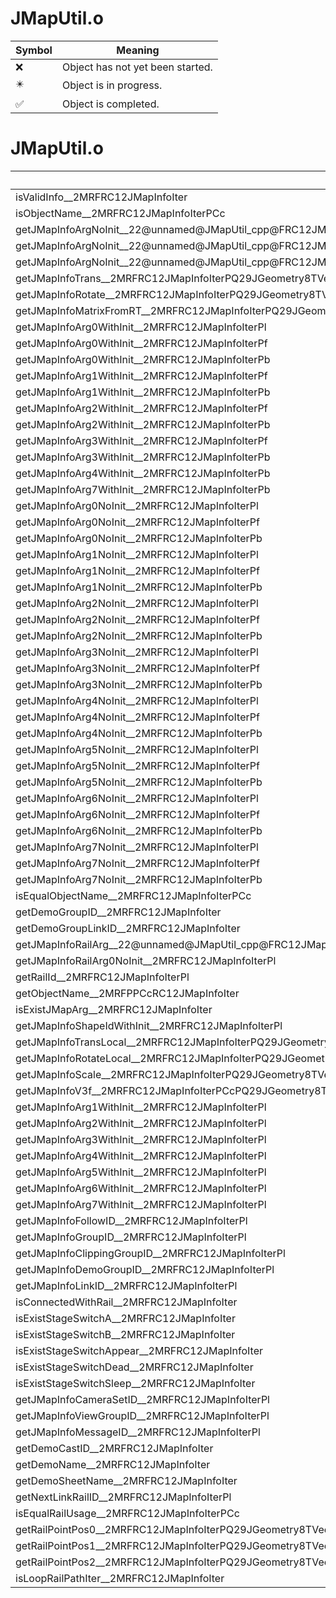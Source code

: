# JMapUtil.o
| Symbol | Meaning 
| ------------- | ------------- 
| :x: | Object has not yet been started. 
| :eight_pointed_black_star: | Object is in progress. 
| :white_check_mark: | Object is completed. 


# JMapUtil.o
| Symbol | Decompiled? |
| ------------- | ------------- |
| isValidInfo__2MRFRC12JMapInfoIter | :white_check_mark: |
| isObjectName__2MRFRC12JMapInfoIterPCc | :white_check_mark: |
| getJMapInfoArgNoInit__22@unnamed@JMapUtil_cpp@FRC12JMapInfoIterPCcPl | :white_check_mark: |
| getJMapInfoArgNoInit__22@unnamed@JMapUtil_cpp@FRC12JMapInfoIterPCcPf | :white_check_mark: |
| getJMapInfoArgNoInit__22@unnamed@JMapUtil_cpp@FRC12JMapInfoIterPCcPb | :white_check_mark: |
| getJMapInfoTrans__2MRFRC12JMapInfoIterPQ29JGeometry8TVec3&lt;f&gt; | :white_check_mark: |
| getJMapInfoRotate__2MRFRC12JMapInfoIterPQ29JGeometry8TVec3&lt;f&gt; | :white_check_mark: |
| getJMapInfoMatrixFromRT__2MRFRC12JMapInfoIterPQ29JGeometry64TPosition3&lt;Q29JGeometry38TMatrix34&lt;Q29JGeometry13SMatrix34C&lt;f&gt;&gt;&gt; | :white_check_mark: |
| getJMapInfoArg0WithInit__2MRFRC12JMapInfoIterPl | :white_check_mark: |
| getJMapInfoArg0WithInit__2MRFRC12JMapInfoIterPf | :white_check_mark: |
| getJMapInfoArg0WithInit__2MRFRC12JMapInfoIterPb | :white_check_mark: |
| getJMapInfoArg1WithInit__2MRFRC12JMapInfoIterPf | :white_check_mark: |
| getJMapInfoArg1WithInit__2MRFRC12JMapInfoIterPb | :white_check_mark: |
| getJMapInfoArg2WithInit__2MRFRC12JMapInfoIterPf | :white_check_mark: |
| getJMapInfoArg2WithInit__2MRFRC12JMapInfoIterPb | :white_check_mark: |
| getJMapInfoArg3WithInit__2MRFRC12JMapInfoIterPf | :white_check_mark: |
| getJMapInfoArg3WithInit__2MRFRC12JMapInfoIterPb | :white_check_mark: |
| getJMapInfoArg4WithInit__2MRFRC12JMapInfoIterPb | :white_check_mark: |
| getJMapInfoArg7WithInit__2MRFRC12JMapInfoIterPb | :white_check_mark: |
| getJMapInfoArg0NoInit__2MRFRC12JMapInfoIterPl | :white_check_mark: |
| getJMapInfoArg0NoInit__2MRFRC12JMapInfoIterPf | :white_check_mark: |
| getJMapInfoArg0NoInit__2MRFRC12JMapInfoIterPb | :white_check_mark: |
| getJMapInfoArg1NoInit__2MRFRC12JMapInfoIterPl | :white_check_mark: |
| getJMapInfoArg1NoInit__2MRFRC12JMapInfoIterPf | :white_check_mark: |
| getJMapInfoArg1NoInit__2MRFRC12JMapInfoIterPb | :white_check_mark: |
| getJMapInfoArg2NoInit__2MRFRC12JMapInfoIterPl | :white_check_mark: |
| getJMapInfoArg2NoInit__2MRFRC12JMapInfoIterPf | :white_check_mark: |
| getJMapInfoArg2NoInit__2MRFRC12JMapInfoIterPb | :white_check_mark: |
| getJMapInfoArg3NoInit__2MRFRC12JMapInfoIterPl | :white_check_mark: |
| getJMapInfoArg3NoInit__2MRFRC12JMapInfoIterPf | :white_check_mark: |
| getJMapInfoArg3NoInit__2MRFRC12JMapInfoIterPb | :white_check_mark: |
| getJMapInfoArg4NoInit__2MRFRC12JMapInfoIterPl | :white_check_mark: |
| getJMapInfoArg4NoInit__2MRFRC12JMapInfoIterPf | :white_check_mark: |
| getJMapInfoArg4NoInit__2MRFRC12JMapInfoIterPb | :white_check_mark: |
| getJMapInfoArg5NoInit__2MRFRC12JMapInfoIterPl | :white_check_mark: |
| getJMapInfoArg5NoInit__2MRFRC12JMapInfoIterPf | :white_check_mark: |
| getJMapInfoArg5NoInit__2MRFRC12JMapInfoIterPb | :white_check_mark: |
| getJMapInfoArg6NoInit__2MRFRC12JMapInfoIterPl | :white_check_mark: |
| getJMapInfoArg6NoInit__2MRFRC12JMapInfoIterPf | :white_check_mark: |
| getJMapInfoArg6NoInit__2MRFRC12JMapInfoIterPb | :white_check_mark: |
| getJMapInfoArg7NoInit__2MRFRC12JMapInfoIterPl | :white_check_mark: |
| getJMapInfoArg7NoInit__2MRFRC12JMapInfoIterPf | :white_check_mark: |
| getJMapInfoArg7NoInit__2MRFRC12JMapInfoIterPb | :white_check_mark: |
| isEqualObjectName__2MRFRC12JMapInfoIterPCc | :white_check_mark: |
| getDemoGroupID__2MRFRC12JMapInfoIter | :white_check_mark: |
| getDemoGroupLinkID__2MRFRC12JMapInfoIter | :white_check_mark: |
| getJMapInfoRailArg__22@unnamed@JMapUtil_cpp@FRC12JMapInfoIterPCcPl | :white_check_mark: |
| getJMapInfoRailArg0NoInit__2MRFRC12JMapInfoIterPl | :white_check_mark: |
| getRailId__2MRFRC12JMapInfoIterPl | :white_check_mark: |
| getObjectName__2MRFPPCcRC12JMapInfoIter | :white_check_mark: |
| isExistJMapArg__2MRFRC12JMapInfoIter | :white_check_mark: |
| getJMapInfoShapeIdWithInit__2MRFRC12JMapInfoIterPl | :white_check_mark: |
| getJMapInfoTransLocal__2MRFRC12JMapInfoIterPQ29JGeometry8TVec3&lt;f&gt; | :white_check_mark: |
| getJMapInfoRotateLocal__2MRFRC12JMapInfoIterPQ29JGeometry8TVec3&lt;f&gt; | :white_check_mark: |
| getJMapInfoScale__2MRFRC12JMapInfoIterPQ29JGeometry8TVec3&lt;f&gt; | :white_check_mark: |
| getJMapInfoV3f__2MRFRC12JMapInfoIterPCcPQ29JGeometry8TVec3&lt;f&gt; | :white_check_mark: |
| getJMapInfoArg1WithInit__2MRFRC12JMapInfoIterPl | :white_check_mark: |
| getJMapInfoArg2WithInit__2MRFRC12JMapInfoIterPl | :white_check_mark: |
| getJMapInfoArg3WithInit__2MRFRC12JMapInfoIterPl | :white_check_mark: |
| getJMapInfoArg4WithInit__2MRFRC12JMapInfoIterPl | :white_check_mark: |
| getJMapInfoArg5WithInit__2MRFRC12JMapInfoIterPl | :white_check_mark: |
| getJMapInfoArg6WithInit__2MRFRC12JMapInfoIterPl | :white_check_mark: |
| getJMapInfoArg7WithInit__2MRFRC12JMapInfoIterPl | :white_check_mark: |
| getJMapInfoFollowID__2MRFRC12JMapInfoIterPl | :white_check_mark: |
| getJMapInfoGroupID__2MRFRC12JMapInfoIterPl | :white_check_mark: |
| getJMapInfoClippingGroupID__2MRFRC12JMapInfoIterPl | :white_check_mark: |
| getJMapInfoDemoGroupID__2MRFRC12JMapInfoIterPl | :white_check_mark: |
| getJMapInfoLinkID__2MRFRC12JMapInfoIterPl | :white_check_mark: |
| isConnectedWithRail__2MRFRC12JMapInfoIter | :white_check_mark: |
| isExistStageSwitchA__2MRFRC12JMapInfoIter | :white_check_mark: |
| isExistStageSwitchB__2MRFRC12JMapInfoIter | :white_check_mark: |
| isExistStageSwitchAppear__2MRFRC12JMapInfoIter | :white_check_mark: |
| isExistStageSwitchDead__2MRFRC12JMapInfoIter | :white_check_mark: |
| isExistStageSwitchSleep__2MRFRC12JMapInfoIter | :white_check_mark: |
| getJMapInfoCameraSetID__2MRFRC12JMapInfoIterPl | :white_check_mark: |
| getJMapInfoViewGroupID__2MRFRC12JMapInfoIterPl | :white_check_mark: |
| getJMapInfoMessageID__2MRFRC12JMapInfoIterPl | :white_check_mark: |
| getDemoCastID__2MRFRC12JMapInfoIter | :white_check_mark: |
| getDemoName__2MRFRC12JMapInfoIter | :white_check_mark: |
| getDemoSheetName__2MRFRC12JMapInfoIter | :white_check_mark: |
| getNextLinkRailID__2MRFRC12JMapInfoIterPl | :white_check_mark: |
| isEqualRailUsage__2MRFRC12JMapInfoIterPCc | :white_check_mark: |
| getRailPointPos0__2MRFRC12JMapInfoIterPQ29JGeometry8TVec3&lt;f&gt; | :white_check_mark: |
| getRailPointPos1__2MRFRC12JMapInfoIterPQ29JGeometry8TVec3&lt;f&gt; | :white_check_mark: |
| getRailPointPos2__2MRFRC12JMapInfoIterPQ29JGeometry8TVec3&lt;f&gt; | :white_check_mark: |
| isLoopRailPathIter__2MRFRC12JMapInfoIter | :white_check_mark: |

